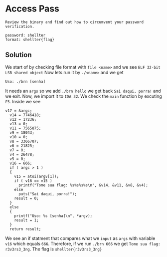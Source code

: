 # Access Pass

```
Review the binary and find out how to circumvent your password verification.

password: shellter
format: shellter{flag}
```

## Solution

We start of by checking file format with `file <name>` and we see `ELF 32-bit LSB shared object`
Now lets run it by `./<name>` and we get
```
Uso: ./brn [senha]
```
It needs an `args` so we add `./brn hello` we get back `Sai daqui, porra!` and we exit.
Now, we import it to `IDA 32`.
We check the `main` function by excuting `F5`.
Inside we see
``` 
v17 = &argc;
  v14 = 7746418;
  v12 = 17236;
  v13 = 0;
  v11 = 7565875;
  v9 = 18043;
  v10 = 0;
  v8 = 3366707;
  v6 = 21825;
  v7 = 0;
  v4 = 26478;
  v5 = 0;
  v16 = 666;
  if ( argc > 1 )
  {
    v15 = atoi(argv[1]);
    if ( v16 == v15 )
      printf("Tome sua flag: %s%s%s%s\n", &v14, &v11, &v8, &v4);
    else
      puts("Sai daqui, porra!");
    result = 0;
  }
  else
  {
    printf("Uso: %s [senha]\n", *argv);
    result = 1;
  }
  return result;
```

We see an if statment that compares what we `input` as `args` with variable `v16` which equals `666`. 
Therefore, if we run `./brn 666` we get `Tome sua flag: r3v3rs3_3ng`. The flag is `shellter{r3v3rs3_3ng}`
